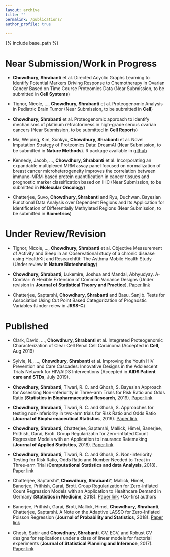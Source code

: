 ```yaml
---
layout: archive
title: ""
permalink: /publications/
author_profile: true

---
```


{% include base_path %}

Near Submission/Work in Progress
======
* **Chowdhury, Shrabanti** et al. Directed Acyclic Graphs Learning to Identify Potential Markers Driving Response to Chemotherapy in Ovarian Cancer Based on Time Course Proteomics Data (Near Submission, to be submitted in **Cell Systems**)

* Tignor, Nicole, ..., **Chowdhury, Shrabanti** et al. Proteogenomic Analysis in Pediatric Brain Tumor (Near Submission, to be submitted in **Cell**)

* **Chowdhury, Shrabanti** et al. Proteogenomic approach to identify mechanisms of platinum refractoriness in high-grade serous ovarian cancers (Near Submission, to be submitted in **Cell Reports**)

* Ma, Weiping, Kim, Sunkyu, **Chowdhury, Shrabanti** et al. Novel Imputation Strategy of Proteomics Data: DreamAI (Near Submission, to be submitted in **Nature Methods**). R package available in [github](https://github.com/WangLab-MSSM/DreamAI)

* Kennedy, Jacob, ..., **Chowdhury, Shrabanti** et al. Incorporating an expandable multiplexed MRM assay panel focused on normalization of breast cancer microheterogeneity improves the correlation between immuno-MRM-based protein quantification in cancer tissues and prognostic marker classification based on IHC (Near Submission, to be submitted in **Molecular Oncology**)

* Chatterjee, Suvo, **Chowdhury, Shrabanti** and Ryu, Duchwan. Bayesian Functional Data Analysis over Dependent Regions and Its Application for Identification of Differentially Methylated Regions (Near Submission, to be submitted in **Biometrics**)


Under Review/Revision
======

* Tignor, Nicole, ..., **Chowdhury, Shrabanti** et al. Objective Measurement of Activity and Sleep in an Observational study of a chronic disease using HealthKit and ResearchKit: The Asthma Mobile Health Study (Under review in **Nature Biotechnology**)

* **Chowdhury, Shrabanti**, Lukemire, Joshua and Mandal, Abhyudyay. A-ComVar: A Flexible Extension of Common Variance Designs (Under revision in **Journal of Statistical Theory and Practice**). [Paper link](https://arxiv.org/abs/1904.02597)	
           
* Chatterjee, Saptarshi, **Chowdhury, Shrabanti** and Basu, Sanjib. Tests for Association Using Cut Point Based Categorization of Prognostic Variables (Under reiew in **JRSS-C**)
       

Published
======
* Clark, David, ..., **Chowdhury, Shrabanti** et al. Integrated Proteogenomic Characterization of Clear Cell Renal Cell Carcinoma (Accepted in **Cell**, Aug 2019) 

* Sylvie, N., ..., **Chowdhury, Shrabanti** et al. Improving the Youth HIV Prevention and Care Cascades: Innovative Designs in the Adolescent Trials Network for HIV/AIDS Interventions (Accepted in **AIDS Patient care and STDs**, July 2019). 

* **Chowdhury, Shrabanti**, Tiwari, R. C. and Ghosh, S. Bayesian Approach for Assessing Non-inferiority in Three-arm Trials for Risk Ratio and Odds Ratio (**Statistics in Biopharmaceutical Research**, 2019). [Paper link](https://amstat.tandfonline.com/doi/full/10.1080/19466315.2018.1554504)
			
* **Chowdhury, Shrabanti**, Tiwari, R. C. and Ghosh, S. Approaches for testing non-inferiority in two-arm trials for Risk Ratio and Odds Ratio (**Journal of Biopharmaceutical Statistics**, 2019). [Paper link](https://www.tandfonline.com/doi/abs/10.1080/10543406.2019.1572616)
			
		 		
* **Chowdhury, Shrabanti**, Chatterjee, Saptarshi, Mallick, Himel, Banerjee, Prithish, Garai, Broti. Group Regularizatin for Zero-inflated Count Regression Models with an Application to Insurance Ratemaking (**Journal of Applied Statistics**, 2018). [Paper link](https://www.tandfonline.com/doi/abs/10.1080/02664763.2018.1555232)
		 
			
* **Chowdhury, Shrabanti**, Tiwari, R. C. and Ghosh, S. Non-inferiority Testing for Risk Ratio, Odds Ratio and Number Needed to Treat in Three-arm Trial (**Computational Statistics and data Analysis**, 2018). [Paper link](https://www.sciencedirect.com/science/article/pii/S0167947318302019)
			
* Chatterjee, Saptarshi\*, **Chowdhury, Shrabanti**\*, Mallick, Himel, Banerjee, Prithish, Garai, Broti. Group Regularization for Zero-inflated Count Regression Models with an Application to Healthcare Demand in Germany (**Statistics in Medicine**, 2018). [Paper link](https://onlinelibrary.wiley.com/doi/abs/10.1002/sim.7804)
\*Co-first authors
			

* Banerjee, Prithish, Garai, Broti, Mallick, Himel, **Chowdhury, Shrabanti**, Chatterjee, Saptarshi. A Note on the Adaptive LASSO for Zero-Inflated Poisson Regression (**Journal of Probability and Statistics**, 2018). [Paper link](https://www.hindawi.com/journals/jps/2018/2834183/abs/)
			
* Ghosh, Subir and **Chowdhury, Shrabanti**. CV, ECV, and Robust CV designs for replications under a class of linear models for factorial experiments (**Journal of Statistical Planning and Inference**, 2017). [Paper link](https://www.sciencedirect.com/science/article/pii/S0378375817300393)
	

